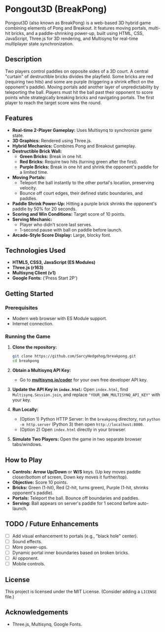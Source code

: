 # Pongout3D (BreakPong)

Pongout3D (also known as BreakPong) is a web-based 3D hybrid game combining elements of Pong and Breakout. It features moving portals, multi-hit bricks, and a paddle-shrinking power-up, built using HTML, CSS, JavaScript, Three.js for 3D rendering, and Multisynq for real-time multiplayer state synchronization.



## Description

Two players control paddles on opposite sides of a 3D court. A central "curtain" of destructible bricks divides the playfield. Some bricks are red (requiring two hits) and some are purple (triggering a shrink effect on the opponent's paddle). Moving portals add another layer of unpredictability by teleporting the ball. Players must hit the ball past their opponent to score points while strategically breaking bricks and navigating portals. The first player to reach the target score wins the round.

## Features

*   **Real-time 2-Player Gameplay:** Uses Multisynq to synchronize game state.
*   **3D Graphics:** Rendered using Three.js.
*   **Hybrid Mechanics:** Combines Pong and Breakout gameplay.
*   **Destructible Brick Wall:**
    *   **Green Bricks:** Break in one hit.
    *   **Red Bricks:** Require two hits (turning green after the first).
    *   **Purple Bricks:** Break in one hit and shrink the opponent's paddle for a limited time.
*   **Moving Portals:**
    *   Teleport the ball instantly to the other portal's location, preserving velocity.
    *   Bounce off court edges, their defined static boundaries, and paddles.
*   **Paddle Shrink Power-Up:** Hitting a purple brick shrinks the opponent's paddle by 50% for 20 seconds.
*   **Scoring and Win Conditions:** Target score of 10 points.
*   **Serving Mechanic:**
    *   Player who didn't score last serves.
    *   1-second pause with ball on paddle before launch.
*   **Arcade-Style Score Display:** Large, blocky font.

## Technologies Used

*   **HTML5, CSS3, JavaScript (ES Modules)**
*   **Three.js (r163)**
*   **Multisynq Client (v1)**
*   **Google Fonts:** ('Press Start 2P')

## Getting Started

### Prerequisites

*   Modern web browser with ES Module support.
*   Internet connection.

### Running the Game

1.  **Clone the repository:**
    ```bash
    git clone https://github.com/SarcyHedgehog/breakpong.git
    cd breakpong
    ```

2.  **Obtain a Multisynq API Key:**
    *   Go to **[multisynq.io/coder](https://multisynq.io/coder)** for your own free developer API key.

3.  **Update the API Key in `index.html`:**
    Open `index.html`, find `Multisynq.Session.join`, and replace `"YOUR_OWN_MULTISYNQ_API_KEY"` with your key.

4.  **Run Locally:**
    *   (Option 1) Python HTTP Server: In the `breakpong` directory, run `python -m http.server` (Python 3) then open `http://localhost:8000`.
    *   (Option 2) Open `index.html` directly in your browser.

5.  **Simulate Two Players:** Open the game in two separate browser tabs/windows.

## How to Play

*   **Controls:** **Arrow Up/Down** or **W/S** keys. (Up key moves paddle closer/bottom of screen, Down key moves it further/top).
*   **Objective:** Score 10 points.
*   **Bricks:** Green (1-hit), Red (2-hit, turns green), Purple (1-hit, shrinks opponent's paddle).
*   **Portals:** Teleport the ball. Bounce off boundaries and paddles.
*   **Serving:** Ball appears on server's paddle for 1 second before auto-launch.

## TODO / Future Enhancements

*   [ ] Add visual enhancement to portals (e.g., "black hole" center).
*   [ ] Sound effects.
*   [ ] More power-ups.
*   [ ] Dynamic portal inner boundaries based on broken bricks.
*   [ ] AI opponent.
*   [ ] Mobile controls.

## License

This project is licensed under the MIT License. (Consider adding a `LICENSE` file.)

## Acknowledgements

*   Three.js, Multisynq, Google Fonts.
